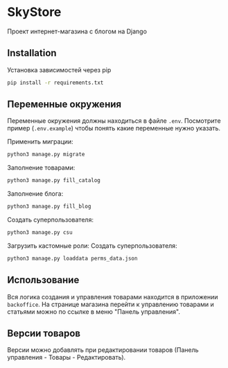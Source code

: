 # SkyStore

Проект интернет-магазина с блогом на Django

## Installation

Установка зависимостей через pip

```bash
pip install -r requirements.txt
```

## Переменные окружения
Переменные окружения должны находиться в файле `.env`. Посмотрите пример (`.env.example`) чтобы понять какие переменные нужно указать.

Применить миграции:
```bash
python3 manage.py migrate
```

Заполнение товарами:
```bash
python3 manage.py fill_catalog
```

Заполнение блога:
```bash
python3 manage.py fill_blog
```

Создать суперпользователя:
```bash
python3 manage.py csu
```

Загрузить кастомные роли:
Создать суперпользователя:
```bash
python3 manage.py loaddata perms_data.json
```

## Использование

Вся логика создания и управления товарами находится в приложении `backoffice`. На странице магазина перейти к управлению товарами и статьями можно по ссылке в меню "Панель управления".

## Версии товаров

Версии можно добавлять при редактировании товаров (Панель управления - Товары - Редактировать). 
